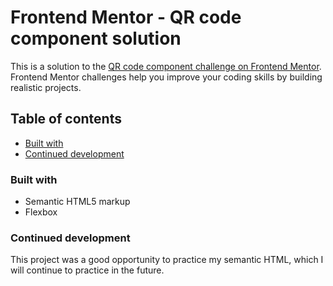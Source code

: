 # Frontend Mentor - QR code component solution

This is a solution to the [QR code component challenge on Frontend Mentor](https://www.frontendmentor.io/challenges/qr-code-component-iux_sIO_H). Frontend Mentor challenges help you improve your coding skills by building realistic projects. 

## Table of contents

- [Built with](#built-with)
- [Continued development](#continued-development)

### Built with

- Semantic HTML5 markup
- Flexbox

### Continued development

This project was a good opportunity to practice my semantic HTML, which I will continue to practice in the future.




